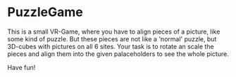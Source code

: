 # PuzzleGame
 
This is a small VR-Game, where you have to align pieces of a picture, like some kind of puzzle. 
But these pieces are not like a 'normal' puzzle, but 3D-cubes with pictures on all 6 sites.
Your task is to rotate an scale the pieces and align them into the given palaceholders to see the whole picture.

Have fun!
